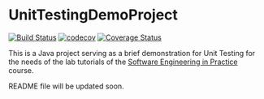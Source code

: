 # UnitTestingDemoProject
[![Build Status](https://travis-ci.org/AntonisGkortzis/UnitTestingDemoProject.svg?branch=master)](https://travis-ci.org/AntonisGkortzis/UnitTestingDemoProject)
[![codecov](https://codecov.io/gh/AntonisGkortzis/UnitTestingDemoProject/branch/master/graph/badge.svg)](https://codecov.io/gh/AntonisGkortzis/UnitTestingDemoProject)
[![Coverage Status](https://coveralls.io/repos/github/AntonisGkortzis/UnitTestingDemoProject/badge.svg?branch=master&service=github)](https://coveralls.io/github/AntonisGkortzis/UnitTestingDemoProject)

This is a Java project serving as a brief demonstration for Unit Testing for the needs of the lab tutorials of the [Software Engineering in Practice](https://www2.dmst.aueb.gr/dds/sweng-en/) course.    

README file will be updated soon.  
